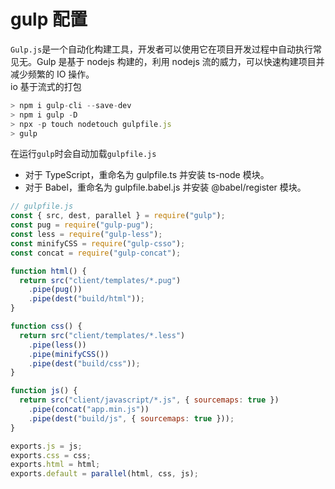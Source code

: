 # gulp 配置

`Gulp.js`是一个自动化构建工具，开发者可以使用它在项目开发过程中自动执行常见无。Gulp 是基于 nodejs 构建的，利用 nodejs 流的威力，可以快速构建项目并减少频繁的 IO 操作。  
io 基于流式的打包

```js
> npm i gulp-cli --save-dev
> npm i gulp -D
> npx -p touch nodetouch gulpfile.js
> gulp
```

在运行`gulp`时会自动加载`gulpfile.js`

- 对于 TypeScript，重命名为 gulpfile.ts 并安装 ts-node 模块。
- 对于 Babel，重命名为 gulpfile.babel.js 并安装 @babel/register 模块。

```js
// gulpfile.js
const { src, dest, parallel } = require("gulp");
const pug = require("gulp-pug");
const less = require("gulp-less");
const minifyCSS = require("gulp-csso");
const concat = require("gulp-concat");

function html() {
  return src("client/templates/*.pug")
    .pipe(pug())
    .pipe(dest("build/html"));
}

function css() {
  return src("client/templates/*.less")
    .pipe(less())
    .pipe(minifyCSS())
    .pipe(dest("build/css"));
}

function js() {
  return src("client/javascript/*.js", { sourcemaps: true })
    .pipe(concat("app.min.js"))
    .pipe(dest("build/js", { sourcemaps: true }));
}

exports.js = js;
exports.css = css;
exports.html = html;
exports.default = parallel(html, css, js);
```
